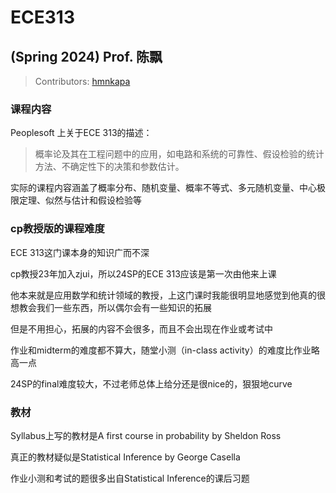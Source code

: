# ECE313

## (Spring 2024) Prof. 陈飘

> Contributors: [hmnkapa](https://github.com/hmnkapa)

### 课程内容

Peoplesoft 上关于ECE 313的描述：

>概率论及其在工程问题中的应用，如电路和系统的可靠性、假设检验的统计方法、不确定性下的决策和参数估计。

实际的课程内容涵盖了概率分布、随机变量、概率不等式、多元随机变量、中心极限定理、似然与估计和假设检验等

### cp教授版的课程难度

ECE 313这门课本身的知识广而不深

cp教授23年加入zjui，所以24SP的ECE 313应该是第一次由他来上课

他本来就是应用数学和统计领域的教授，上这门课时我能很明显地感觉到他真的很想教会我们一些东西，所以偶尔会有一些知识的拓展

但是不用担心，拓展的内容不会很多，而且不会出现在作业或考试中

作业和midterm的难度都不算大，随堂小测（in-class activity）的难度比作业略高一点

24SP的final难度较大，不过老师总体上给分还是很nice的，狠狠地curve

### 教材

Syllabus上写的教材是A first course in probability by Sheldon Ross

真正的教材疑似是Statistical Inference by George Casella

作业小测和考试的题很多出自Statistical Inference的课后习题
